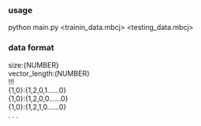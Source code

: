 ### usage
python main.py \<trainin_data.mbcj\> \<testing_data.mbcj\>

### data format
size:{NUMBER}<br>
vector_length:(NUMBER}<br>
!!!<br>
{1,0}:{1,2,0,1......0}<br>
{1,0}:{1,2,0,0......0}<br>
{1,0}:{1,2,1,0......0}<br>
.
.
.


